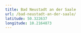 ```yaml
---
title: Bad Neustadt an der Saale
url: /bad-neustadt-an-der-saale/
latitude: 50.322637
longitude: 10.2164873
---
```

